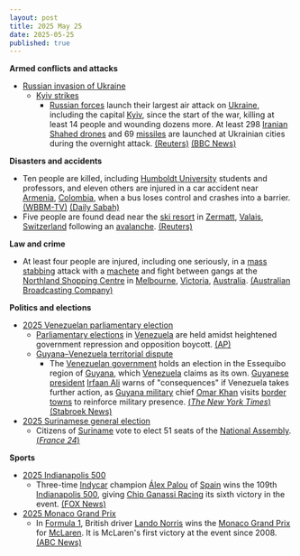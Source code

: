```yaml
---
layout: post
title: 2025 May 25
date: 2025-05-25
published: true
---
```



**Armed conflicts and attacks**

* [Russian invasion of Ukraine](https://en.wikipedia.org/wiki/Russian_invasion_of_Ukraine "Russian invasion of Ukraine")
  + [Kyiv strikes](https://en.wikipedia.org/wiki/Kyiv_strikes_%282022%E2%80%93present%29 "Kyiv strikes (2022–present)")
    - [Russian forces](https://en.wikipedia.org/wiki/Russian_Armed_Forces "Russian Armed Forces") launch their largest air attack on [Ukraine](https://en.wikipedia.org/wiki/Ukraine "Ukraine"), including the capital [Kyiv](https://en.wikipedia.org/wiki/Kyiv "Kyiv"), since the start of the war, killing at least 14 people and wounding dozens more. At least 298 [Iranian](https://en.wikipedia.org/wiki/Iran "Iran") [Shahed drones](https://en.wikipedia.org/wiki/Shahed_drones "Shahed drones") and 69 [missiles](https://en.wikipedia.org/wiki/Missile "Missile") are launched at Ukrainian cities during the overnight attack. [(Reuters)](https://www.reuters.com/business/aerospace-defense/russian-drone-fragments-set-kyiv-apartment-building-ablaze-official-says-2025-05-24/) [(BBC News)](https://www.bbc.co.uk/news/articles/cx2rx8kxdm4o)

**Disasters and accidents**

* Ten people are killed, including [Humboldt University](https://en.wikipedia.org/wiki/Humboldt_University "Humboldt University") students and professors, and eleven others are injured in a car accident near [Armenia](https://en.wikipedia.org/wiki/Armenia%2C_Colombia "Armenia, Colombia"), [Colombia](https://en.wikipedia.org/wiki/Colombia "Colombia"), when a bus loses control and crashes into a barrier. [(WBBM-TV)](https://www.cbsnews.com/chicago/video/10-killed-11-others-hurt-in-bus-crash-in-columbia/) [(Daily Sabah)](https://www.dailysabah.com/world/americas/bus-crash-during-colombia-uni-field-trip-kills-at-least-10)
* Five people are found dead near the [ski resort](https://en.wikipedia.org/wiki/Ski_resort "Ski resort") in [Zermatt](https://en.wikipedia.org/wiki/Zermatt "Zermatt"), [Valais](https://en.wikipedia.org/wiki/Valais "Valais"), [Switzerland](https://en.wikipedia.org/wiki/Switzerland "Switzerland") following an [avalanche](https://en.wikipedia.org/wiki/Avalanche "Avalanche"). [(Reuters)](https://www.reuters.com/world/europe/five-skiers-found-dead-southwest-switzerland-2025-05-25/)

**Law and crime**

* At least four people are injured, including one seriously, in a [mass stabbing](https://en.wikipedia.org/wiki/Mass_stabbing "Mass stabbing") attack with a [machete](https://en.wikipedia.org/wiki/Machete "Machete") and fight between gangs at the [Northland Shopping Centre](https://en.wikipedia.org/wiki/Northland_Shopping_Centre "Northland Shopping Centre") in [Melbourne](https://en.wikipedia.org/wiki/Melbourne "Melbourne"), [Victoria](https://en.wikipedia.org/wiki/Victoria_%28state%29 "Victoria (state)"), [Australia](https://en.wikipedia.org/wiki/Australia "Australia"). [(Australian Broadcasting Company)](https://www.abc.net.au/news/2025-05-25/northland-shopping-centre-knives-attack-preston-police-update/105334604)

**Politics and elections**

* [2025 Venezuelan parliamentary election](https://en.wikipedia.org/wiki/2025_Venezuelan_parliamentary_election "2025 Venezuelan parliamentary election")
  + [Parliamentary elections](https://en.wikipedia.org/wiki/Elections_in_Venezuela "Elections in Venezuela") in [Venezuela](https://en.wikipedia.org/wiki/Venezuela "Venezuela") are held amidst heightened government repression and opposition boycott. [(AP)](https://apnews.com/article/venezuela-maduro-regional-election-machado-boycott-repression-2b994304869b9d89740b3ba59023d94a)
  + [Guyana–Venezuela territorial dispute](https://en.wikipedia.org/wiki/Guyana%E2%80%93Venezuela_territorial_dispute "Guyana–Venezuela territorial dispute")
    - The [Venezuelan government](https://en.wikipedia.org/wiki/Venezuelan_government "Venezuelan government") holds an election in the Essequibo region of [Guyana](https://en.wikipedia.org/wiki/Guyana "Guyana"), which [Venezuela](https://en.wikipedia.org/wiki/Venezuela "Venezuela") claims as its own. [Guyanese president](https://en.wikipedia.org/wiki/President_of_Guyana "President of Guyana") [Irfaan Ali](https://en.wikipedia.org/wiki/Irfaan_Ali "Irfaan Ali") warns of "consequences" if Venezuela takes further action, as [Guyana military](https://en.wikipedia.org/wiki/Guyana_Defence_Force "Guyana Defence Force") chief [Omar Khan](https://en.wikipedia.org/wiki/Omar_Khan_%28military%29 "Omar Khan (military)") visits [border towns](https://en.wikipedia.org/wiki/Guyana%E2%80%93Venezuela_border "Guyana–Venezuela border") to reinforce military presence. [(*The New York Times*)](https://www.nytimes.com/2025/05/25/world/americas/venezuela-election-essequibo-guyana.html) [(Stabroek News)](https://www.stabroeknews.com/2025/05/25/news/guyana/gdf-cds-in-reinforcement-visit-to-kaikan/)
* [2025 Surinamese general election](https://en.wikipedia.org/wiki/2025_Surinamese_general_election "2025 Surinamese general election")
  + Citizens of [Suriname](https://en.wikipedia.org/wiki/Suriname "Suriname") vote to elect 51 seats of the [National Assembly](https://en.wikipedia.org/wiki/National_Assembly_%28Suriname%29 "National Assembly (Suriname)"). [(*France 24*)](https://www.france24.com/en/live-news/20250525-suriname-votes-for-new-government-to-steer-oil-windfall)

**Sports**

* [2025 Indianapolis 500](https://en.wikipedia.org/wiki/2025_Indianapolis_500 "2025 Indianapolis 500")
  + Three-time [Indycar](https://en.wikipedia.org/wiki/Indycar "Indycar") champion [Álex Palou](https://en.wikipedia.org/wiki/%C3%81lex_Palou "Álex Palou") of [Spain](https://en.wikipedia.org/wiki/Spain "Spain") wins the 109th [Indianapolis 500](https://en.wikipedia.org/wiki/Indianapolis_500 "Indianapolis 500"), giving [Chip Ganassi Racing](https://en.wikipedia.org/wiki/Chip_Ganassi_Racing "Chip Ganassi Racing") its sixth victory in the event. [(FOX News)](https://www.foxnews.com/sports/alex-palou-wins-2025-indianapolis-500)
* [2025 Monaco Grand Prix](https://en.wikipedia.org/wiki/2025_Monaco_Grand_Prix "2025 Monaco Grand Prix")
  + In [Formula 1](https://en.wikipedia.org/wiki/Formula_1 "Formula 1"), British driver [Lando Norris](https://en.wikipedia.org/wiki/Lando_Norris "Lando Norris") wins the [Monaco Grand Prix](https://en.wikipedia.org/wiki/Monaco_Grand_Prix "Monaco Grand Prix") for [McLaren](https://en.wikipedia.org/wiki/McLaren "McLaren"). It is McLaren's first victory at the event since 2008. [(ABC News)](https://abcnews.go.com/Sports/wireStory/mclaren-driver-lando-norris-wins-formula-1s-monaco-122176423)
